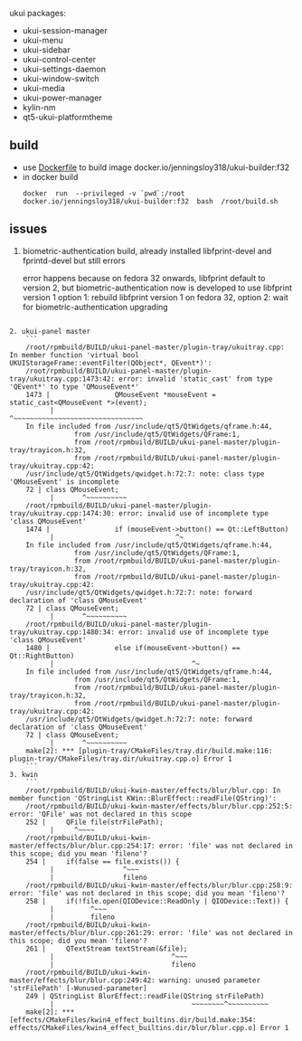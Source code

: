 ukui packages:  
- ukui-session-manager 
- ukui-menu 
- ukui-sidebar 
- ukui-control-center 
- ukui-settings-daemon 
- ukui-window-switch 
- ukui-media 
- ukui-power-manager 
- kylin-nm 
- qt5-ukui-platformtheme

## build 
- use [Dockerfile](./Dockerfile) to build image docker.io/jenningsloy318/ukui-builder:f32
- in docker build
  ```
  docker  run  --privileged -v `pwd`:/root docker.io/jenningsloy318/ukui-builder:f32  bash  /root/build.sh 
  ```


## issues
1. biometric-authentication build, already installed   libfprint-devel  and fprintd-devel but still errors

   error  happens because on fedora 32 onwards, libfprint default to version 2, but biometric-authentication now is developed to use libfprint version 1
   option 1: rebuild libfprint version 1 on fedora 32, 
   option 2:  wait for biometric-authentication upgrading

  ```

  2. ukui-panel master 
      ```
      /root/rpmbuild/BUILD/ukui-panel-master/plugin-tray/ukuitray.cpp: In member function 'virtual bool UKUIStorageFrame::eventFilter(QObject*, QEvent*)':
      /root/rpmbuild/BUILD/ukui-panel-master/plugin-tray/ukuitray.cpp:1473:42: error: invalid 'static_cast' from type 'QEvent*' to type 'QMouseEvent*'
      1473 |                QMouseEvent *mouseEvent = static_cast<QMouseEvent *>(event);
            |                                          ^~~~~~~~~~~~~~~~~~~~~~~~~~~~~~~~~
      In file included from /usr/include/qt5/QtWidgets/qframe.h:44,
                  from /usr/include/qt5/QtWidgets/QFrame:1,
                  from /root/rpmbuild/BUILD/ukui-panel-master/plugin-tray/trayicon.h:32,
                  from /root/rpmbuild/BUILD/ukui-panel-master/plugin-tray/ukuitray.cpp:42:
      /usr/include/qt5/QtWidgets/qwidget.h:72:7: note: class type 'QMouseEvent' is incomplete
      72 | class QMouseEvent;
            |       ^~~~~~~~~~~
      /root/rpmbuild/BUILD/ukui-panel-master/plugin-tray/ukuitray.cpp:1474:30: error: invalid use of incomplete type 'class QMouseEvent'
      1474 |                if (mouseEvent->button() == Qt::LeftButton)
            |                              ^~
      In file included from /usr/include/qt5/QtWidgets/qframe.h:44,
                  from /usr/include/qt5/QtWidgets/QFrame:1,
                  from /root/rpmbuild/BUILD/ukui-panel-master/plugin-tray/trayicon.h:32,
                  from /root/rpmbuild/BUILD/ukui-panel-master/plugin-tray/ukuitray.cpp:42:
      /usr/include/qt5/QtWidgets/qwidget.h:72:7: note: forward declaration of 'class QMouseEvent'
      72 | class QMouseEvent;
            |       ^~~~~~~~~~~
      /root/rpmbuild/BUILD/ukui-panel-master/plugin-tray/ukuitray.cpp:1480:34: error: invalid use of incomplete type 'class QMouseEvent'
      1480 |                else if(mouseEvent->button() == Qt::RightButton)
            |                                  ^~
      In file included from /usr/include/qt5/QtWidgets/qframe.h:44,
                  from /usr/include/qt5/QtWidgets/QFrame:1,
                  from /root/rpmbuild/BUILD/ukui-panel-master/plugin-tray/trayicon.h:32,
                  from /root/rpmbuild/BUILD/ukui-panel-master/plugin-tray/ukuitray.cpp:42:
      /usr/include/qt5/QtWidgets/qwidget.h:72:7: note: forward declaration of 'class QMouseEvent'
      72 | class QMouseEvent;
            |       ^~~~~~~~~~~
      make[2]: *** [plugin-tray/CMakeFiles/tray.dir/build.make:116: plugin-tray/CMakeFiles/tray.dir/ukuitray.cpp.o] Error 1
      ```
3. kwin 
      ```
      /root/rpmbuild/BUILD/ukui-kwin-master/effects/blur/blur.cpp: In member function 'QStringList KWin::BlurEffect::readFile(QString)':
      /root/rpmbuild/BUILD/ukui-kwin-master/effects/blur/blur.cpp:252:5: error: 'QFile' was not declared in this scope
      252 |     QFile file(strFilePath);
            |     ^~~~~
      /root/rpmbuild/BUILD/ukui-kwin-master/effects/blur/blur.cpp:254:17: error: 'file' was not declared in this scope; did you mean 'fileno'?
      254 |     if(false == file.exists()) {
            |                 ^~~~
            |                 fileno
      /root/rpmbuild/BUILD/ukui-kwin-master/effects/blur/blur.cpp:258:9: error: 'file' was not declared in this scope; did you mean 'fileno'?
      258 |     if(!file.open(QIODevice::ReadOnly | QIODevice::Text)) {
            |         ^~~~
            |         fileno
      /root/rpmbuild/BUILD/ukui-kwin-master/effects/blur/blur.cpp:261:29: error: 'file' was not declared in this scope; did you mean 'fileno'?
      261 |     QTextStream textStream(&file);
            |                             ^~~~
            |                             fileno
      /root/rpmbuild/BUILD/ukui-kwin-master/effects/blur/blur.cpp:249:42: warning: unused parameter 'strFilePath' [-Wunused-parameter]
      249 | QStringList BlurEffect::readFile(QString strFilePath)
            |                                  ~~~~~~~~^~~~~~~~~~~
      make[2]: *** [effects/CMakeFiles/kwin4_effect_builtins.dir/build.make:354: effects/CMakeFiles/kwin4_effect_builtins.dir/blur/blur.cpp.o] Error 1

```